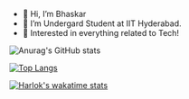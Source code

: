 - 👋 Hi, I’m Bhaskar
- 👀 I’m Undergard Student at IIT Hyderabad.
- 🌱 Interested in everything related to Tech!



![Anurag's GitHub stats](https://github-readme-stats.vercel.app/api?username=bhaskaraa45&count_private=true&show_icons=true&theme=dracula)

[![Top Langs](https://github-readme-stats.vercel.app/api/top-langs/?username=bhaskaraa45)](https://github.com/anuraghazra/github-readme-stats)

[![Harlok's wakatime stats](https://github-readme-stats.vercel.app/api/wakatime?username=Harlok)](https://github.com/anuraghazra/github-readme-stats)


<!---
bhaskaraa45/bhaskaraa45 is a ✨ special ✨ repository because its `README.md` (this file) appears on your GitHub profile.
You can click the Preview link to take a look at your changes.
--->
